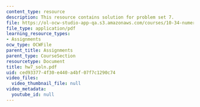 ```yaml
---
content_type: resource
description: This resource contains solution for problem set 7.
file: https://ol-ocw-studio-app-qa.s3.amazonaws.com/courses/10-34-numerical-methods-applied-to-chemical-engineering-fall-2005/ced933774f30e440a4bf07f7c1290c74_hw7_soln.pdf
file_type: application/pdf
learning_resource_types:
- Assignments
ocw_type: OCWFile
parent_title: Assignments
parent_type: CourseSection
resourcetype: Document
title: hw7_soln.pdf
uid: ced93377-4f30-e440-a4bf-07f7c1290c74
video_files:
  video_thumbnail_file: null
video_metadata:
  youtube_id: null
---
```


